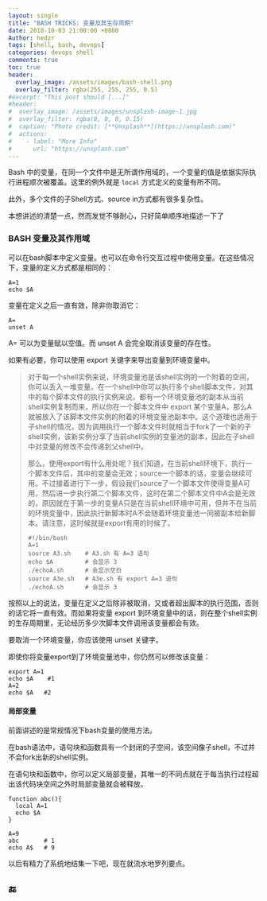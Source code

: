 ```yaml
---
layout: single
title: "BASH TRICKS: 变量及其生存周期"
date: 2018-10-03 21:00:00 +0800
Author: hedzr
tags: [shell, bash, devops]
categories: devops shell
comments: true
toc: true
header:
  overlay_image: /assets/images/bash-shell.png
  overlay_filter: rgba(255, 255, 255, 0.5)
#excerpt: "This post should [...]"
#header:
#  overlay_image: /assets/images/unsplash-image-1.jpg
#  overlay_filter: rgba(0, 0, 0, 0.15)
#  caption: "Photo credit: [**Unsplash**](https://unsplash.com)"
#  actions:
#    - label: "More Info"
#      url: "https://unsplash.com"
---
```




Bash 中的变量，在同一个文件中是无所谓作用域的，一个变量的值是依据实际执行进程顺次被覆盖。这里的例外就是 `local` 方式定义的变量有所不同。

此外，多个文件的子Shell方式、source in方式都有很多复杂性。

<!--more-->



本想讲述的清楚一点，然而发觉不够耐心，只好简单顺序地描述一下了

### BASH 变量及其作用域

可以在bash脚本中定义变量。也可以在命令行交互过程中使用变量。在这些情况下，变量的定义方式都是相同的：

```
A=1
echo $A
```

变量在定义之后一直有效，除非你取消它：

```
A=
unset A
```

A= 可以为变量赋以空值。而 unset A 会完全取消该变量的存在性。

如果有必要，你可以使用 export 关键字来导出变量到环境变量中。

> 对于每一个shell实例来说，环境变量池是该shell实例的一个附着的空间，你可以丢入一堆变量。在一个shell中你可以执行多个shell脚本文件，对其中的每个脚本文件的执行实例来说，都有一个环境变量池的副本从当前shell实例复制而来，所以你在一个脚本文件中 export 某个变量A，那么A就被放入了该脚本文件实例的附着的环境变量池副本中。这个道理也适用于子shell的情况，因为调用执行一个脚本文件时就相当于fork了一个新的子shell实例，该新实例分享了当前shell实例的变量池的副本，因此在子shell中对变量的修改不会传递到父shell中。
>
> 那么，使用export有什么用处呢？我们知道，在当前shell环境下，执行一个脚本文件后，其中的变量会无效；source一个脚本的话，变量会继续可用。不过接着进行下一步，假设我们source了一个脚本文件使得变量A可用，然后进一步执行第二个脚本文件，这时在第二个脚本文件中A会是无效的，原因就在于第一步的变量A只是在当前shell环境中可用，但并不在当前的环境变量中，因此执行新脚本时A不会随着环境变量池一同被副本给新脚本。请注意，这时候就是export有用的时候了。
>
> ```
> #!/bin/bash
> A=1
> source A3.sh    # A3.sh 有 A=3 语句
> echo $A         # 会显示 3
> ./echoA.sh      # 会显示空白
> source A3e.sh   # A3e.sh 有 export A=3 语句
> ./echoA.sh      # 会显示 3
> ```
>
>  

按照以上的说法，变量在定义之后除非被取消，又或者超出脚本的执行范围，否则的话它将一直有效。而如果将变量 export 到环境变量中的话，则在整个shell实例的生存周期里，无论经历多少次脚本文件调用该变量都会有效。

要取消一个环境变量，你应该使用 unset 关键字。

即使你将变量export到了环境变量池中，你仍然可以修改该变量：

```
export A=1
echo $A    #1
A=2
echo $A   #2
```

 

#### 局部变量

 

前面讲述的是常规情况下bash变量的使用方法。

在bash语法中，语句块和函数具有一个封闭的子空间，该空间像子shell，不过并不会fork出新的shell实例。

在语句块和函数中，你可以定义局部变量，其唯一的不同点就在于每当执行过程超出该代码块空间之外时局部变量就会被释放。

```
function abc(){
  local A=1
  echo $A
}

A=9
abc       # 1
echo A$   # 9
```

 

以后有精力了系统地结集一下吧，现在就流水地罗列要点。

 

 

## 🔚